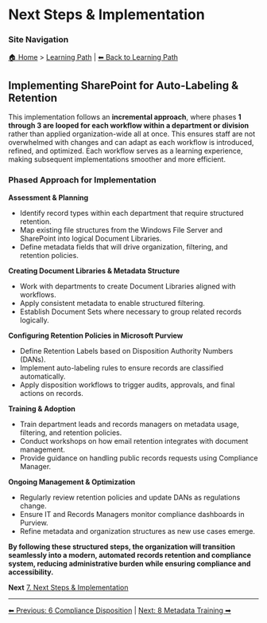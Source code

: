 <!-- description: Documentation about Next Steps & Implementation for Your Organization. -->

# Next Steps & Implementation

### Site Navigation
[🏠 Home](../README.md) > [Learning Path](README.md) | [⬅ Back to Learning Path](README.md)

## Implementing SharePoint for Auto-Labeling & Retention

This implementation follows an **incremental approach**, where phases **1 through 3 are looped for each workflow within a department or division** rather than applied organization-wide all at once. This ensures staff are not overwhelmed with changes and can adapt as each workflow is introduced, refined, and optimized. Each workflow serves as a learning experience, making subsequent implementations smoother and more efficient.

### Phased Approach for Implementation

**Assessment & Planning**

- Identify record types within each department that require structured retention.
- Map existing file structures from the Windows File Server and SharePoint into logical Document Libraries.
- Define metadata fields that will drive organization, filtering, and retention policies.

**Creating Document Libraries & Metadata Structure**

- Work with departments to create Document Libraries aligned with workflows.
- Apply consistent metadata to enable structured filtering.
- Establish Document Sets where necessary to group related records logically.

**Configuring Retention Policies in Microsoft Purview**

- Define Retention Labels based on Disposition Authority Numbers (DANs).
- Implement auto-labeling rules to ensure records are classified automatically.
- Apply disposition workflows to trigger audits, approvals, and final actions on records.

**Training & Adoption**

- Train department leads and records managers on metadata usage, filtering, and retention policies.
- Conduct workshops on how email retention integrates with document management.
- Provide guidance on handling public records requests using Compliance Manager.

**Ongoing Management & Optimization**

- Regularly review retention policies and update DANs as regulations change.
- Ensure IT and Records Managers monitor compliance dashboards in Purview.
- Refine metadata and organization structures as new use cases emerge.

**By following these structured steps, the organization will transition seamlessly into a modern, automated records retention and compliance system, reducing administrative burden while ensuring compliance and accessibility.**

**Next** [7. Next Steps & Implementation](7-next-steps.md)

---

[⬅ Previous: 6 Compliance Disposition](6-compliance-disposition.md) | [Next: 8 Metadata Training ➡](8-metadata-training.md)